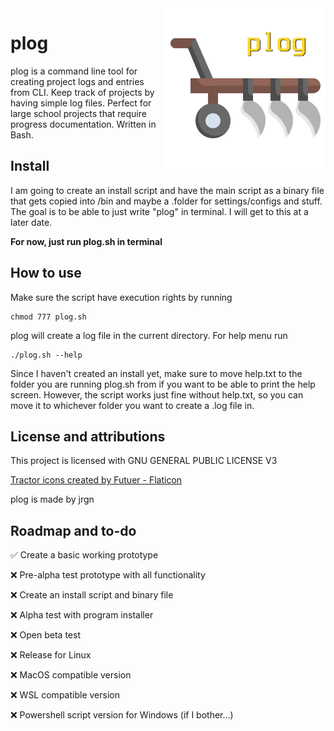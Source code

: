 
<img align="right" height="256" src="./plog.png">

# plog
    
plog is a command line tool for creating project logs and entries from CLI. Keep track of projects by having simple log files. Perfect for large school projects that require progress documentation. Written in Bash.

## Install
I am going to create an install script and have the main script as a binary file that gets copied into /bin and maybe a .folder for settings/configs and stuff. The goal is to be able to just write "plog" in terminal. I will get to this at a later date.

**For now, just run plog.sh in terminal**

## How to use
Make sure the script have execution rights by running
```
chmod 777 plog.sh
```

plog will create a log file in the current directory. For help menu run
```
./plog.sh --help
```

Since I haven't created an install yet, make sure to move help.txt to the folder you are running plog.sh from if you want to be able to print the help screen. However, the script works just fine without help.txt, so you can move it to whichever folder you want to create a .log file in.

## License and attributions
This project is licensed with GNU GENERAL PUBLIC LICENSE V3

[Tractor icons created by Futuer - Flaticon](https://www.flaticon.com/free-icons/tractor)

plog is made by jrgn

## Roadmap and to-do

✅ Create a basic working prototype

❌ Pre-alpha test prototype with all functionality

❌ Create an install script and binary file

❌ Alpha test with program installer

❌ Open beta test

❌ Release for Linux

❌ MacOS compatible version

❌ WSL compatible version

❌ Powershell script version for Windows (if I bother...)